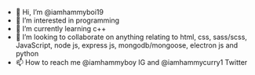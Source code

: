 - 👋 Hi, I’m @iamhammyboi19
- 👀 I’m interested in programming
- 🌱 I’m currently learning c++
- 💞️ I’m looking to collaborate on anything relating to html, css, sass/scss, JavaScript, node js, express js, mongodb/mongoose, electron js and python  
- 📫 How to reach me @iamhammyboy IG and @iamhammycurry1 Twitter

<!---
iamhammyboi19/iamhammyboi19 is a ✨ special ✨ repository because its `README.md` (this file) appears on your GitHub profile.
You can click the Preview link to take a look at your changes.
--->
